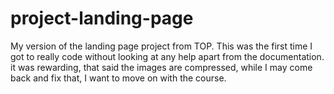 # project-landing-page
My version of the landing page project from TOP.
This was the first time I got to really code without looking at any help apart from the documentation. 
it was rewarding, that said the images are compressed, while I may come back and fix that, I want to move on with the course.
